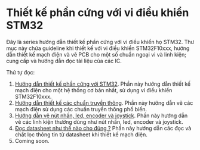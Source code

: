 # Thiết kế phần cứng với vi điều khiển STM32

Đây là series hướng dẫn thiết kế phần cứng với vi điều khiển họ STM32. Thư mục này chứa guideline khi thiết kế với vi điều khiển STM32F10xxx, hướng dẫn thiết kế mạch điện và vẽ PCB cho một số chuẩn ngoại vi và linh kiện; cung cấp và hướng dẫn đọc tài liệu của các IC.

Thứ tự đọc:

1. [Hướng dẫn thiết kế phần cứng với STM32](<Hướng dẫn thiết kế phần cứng với STM32/an2606-stm32-microcontroller-system-memory-boot-mode-stmicroelectronics.pdf>). Phần này hướng dẫn thiết kế mạch điện cho một hệ thống cơ bản nhất, sử dụng vi điều khiển STM32F10xxx.
2. [Hướng dẫn thiết kế các chuẩn truyền thông](<Hướng dẫn thiết kế các chuẩn truyền thông/Hướng dẫn thiết kế các chuẩn truyền thông.md>). Phần này hướng dẫn vẽ các mạch điện sử dụng các chuẩn truyền thông phổ biến.
3. [Hướng dẫn vẽ nút nhấn, led, encoder và joystick](<Hướng dẫn vẽ nút nhấn, led, encoder và joystick/Hướng dẫn vẽ nút nhấn, led, encoder và joystick.md>). Phần này hướng dẫn vẽ các linh kiện thường dùng như nút nhấn, led, encoder và joystick.
4. [Đọc datasheet như thế nào cho đúng ?](<Datasheet/Đọc datasheet như thế nào cho đúng.md>) Phần này hướng dẫn các đọc và chắt lọc thông tin từ datasheet khi thiết kế mạch điện.
5. Coming soon.